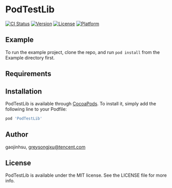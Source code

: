 # PodTestLib

[![CI Status](https://img.shields.io/travis/gaojinhsu/PodTestLib.svg?style=flat)](https://travis-ci.org/gaojinhsu/PodTestLib)
[![Version](https://img.shields.io/cocoapods/v/PodTestLib.svg?style=flat)](https://cocoapods.org/pods/PodTestLib)
[![License](https://img.shields.io/cocoapods/l/PodTestLib.svg?style=flat)](https://cocoapods.org/pods/PodTestLib)
[![Platform](https://img.shields.io/cocoapods/p/PodTestLib.svg?style=flat)](https://cocoapods.org/pods/PodTestLib)

## Example

To run the example project, clone the repo, and run `pod install` from the Example directory first.

## Requirements

## Installation

PodTestLib is available through [CocoaPods](https://cocoapods.org). To install
it, simply add the following line to your Podfile:

```ruby
pod 'PodTestLib'
```

## Author

gaojinhsu, greysongjxu@tencent.com

## License

PodTestLib is available under the MIT license. See the LICENSE file for more info.
